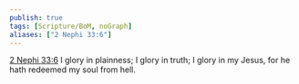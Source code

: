 ```yaml
---
publish: true
tags: [Scripture/BoM, noGraph]
aliases: ["2 Nephi 33:6"]
---
```

[2 Nephi 33:6](https://churchofjesuschrist.org/study/scriptures/bofm/2-ne/33?lang=eng&id=p6#p6) I glory in plainness; I glory in truth; I glory in my Jesus, for he hath redeemed my soul from hell.

